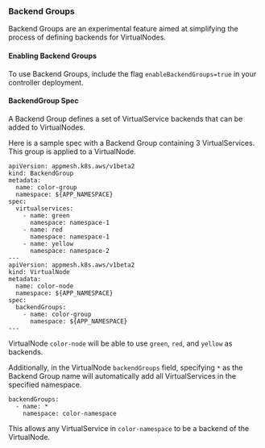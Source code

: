 ### Backend Groups
Backend Groups are an experimental feature aimed at simplifying the process of defining backends for VirtualNodes.  
#### Enabling Backend Groups
To use Backend Groups, include the flag `enableBackendGroups=true` in your controller deployment.

#### BackendGroup Spec
A Backend Group defines a set of VirtualService backends that can be added to VirtualNodes.

Here is a sample spec with a Backend Group containing 3 VirtualServices. This group is applied to a VirtualNode.

```
apiVersion: appmesh.k8s.aws/v1beta2
kind: BackendGroup
metadata:
  name: color-group
  namespace: ${APP_NAMESPACE}
spec:
  virtualservices:
    - name: green
      namespace: namespace-1
    - name: red
      namespace: namespace-1
    - name: yellow
      namespace: namespace-2
---
apiVersion: appmesh.k8s.aws/v1beta2
kind: VirtualNode
metadata:
  name: color-node
  namespace: ${APP_NAMESPACE}
spec:
  backendGroups:
    - name: color-group
      namespace: ${APP_NAMESPACE}
---
```

VirtualNode `color-node` will be able to use `green`, `red`, and `yellow` as backends.

Additionally, in the VirtualNode `backendGroups` field, specifying `*` as the Backend Group name will automatically add all VirtualServices in the specified namespace.
```
backendGroups:
  - name: *
    namespace: color-namespace
```
This allows any VirtualService in `color-namespace` to be a backend of the VirtualNode.
